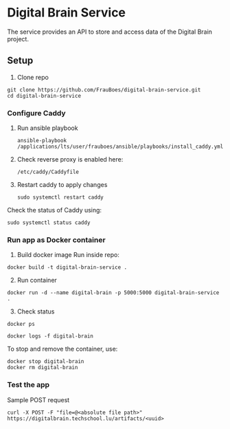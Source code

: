 # Digital Brain Service
The service provides an API to store and access data of the Digital Brain project. 

## Setup

1. Clone repo
```
git clone https://github.com/FrauBoes/digital-brain-service.git
cd digital-brain-service
```

### Configure Caddy

1. Run ansible playbook
   
   `ansible-playbook /applications/lts/user/frauboes/ansible/playbooks/install_caddy.yml`

2. Check reverse proxy is enabled here: 
   
   `/etc/caddy/Caddyfile`

3. Restart caddy to apply changes
   
   `sudo systemctl restart caddy`

Check the status of Caddy using:

`sudo systemctl status caddy`

### Run app as Docker container

1. Build docker image
Run inside repo: 

`docker build -t digital-brain-service .`

2. Run container
   
`docker run -d --name digital-brain -p 5000:5000 digital-brain-service . `

3. Check status
   
`docker ps`

`docker logs -f digital-brain`

To stop and remove the container, use:
```
docker stop digital-brain
docker rm digital-brain
```

### Test the app

Sample POST request

`curl -X POST -F "file=@<absolute file path>" https://digitalbrain.techschool.lu/artifacts/<uuid>`
